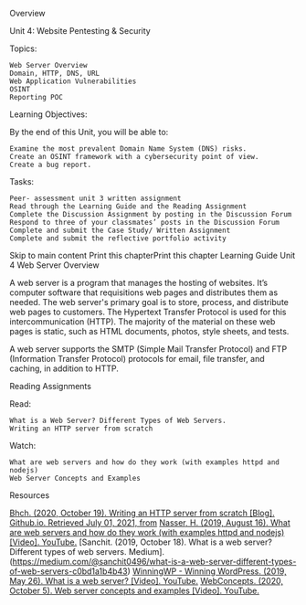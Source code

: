 Overview

Unit 4: Website Pentesting & Security

Topics:

    Web Server Overview
    Domain, HTTP, DNS, URL
    Web Application Vulnerabilities
    OSINT
    Reporting POC

Learning Objectives:

By the end of this Unit, you will be able to:

    Examine the most prevalent Domain Name System (DNS) risks.
    Create an OSINT framework with a cybersecurity point of view.
    Create a bug report.

Tasks:

    Peer- assessment unit 3 written assignment
    Read through the Learning Guide and the Reading Assignment
    Complete the Discussion Assignment by posting in the Discussion Forum
    Respond to three of your classmates’ posts in the Discussion Forum
    Complete and submit the Case Study/ Written Assignment
    Complete and submit the reflective portfolio activity


Skip to main content
Print this chapterPrint this chapter
Learning Guide Unit 4
Web Server Overview

A web server is a program that manages the hosting of websites. It’s computer software that requisitions web pages and distributes them as needed. The web server's primary goal is to store, 
process, and distribute web pages to customers. The Hypertext Transfer Protocol is used for this intercommunication (HTTP). The majority of the material on these web pages is static, such as HTML 
documents, photos, style sheets, and tests.

A web server supports the SMTP (Simple Mail Transfer Protocol) and FTP (Information Transfer Protocol) protocols for email, file transfer, and caching, in addition to HTTP.

Reading Assignments

Read:

    What is a Web Server? Different Types of Web Servers.
    Writing an HTTP server from scratch

Watch:

    What are web servers and how do they work (with examples httpd and nodejs)
    Web Server Concepts and Examples

Resources

[Bhch. (2020, October 19). Writing an HTTP server from scratch [Blog]. Github.io.  Retrieved July 01, 2021, from](https://bhch.github.io/posts/2017/11/writing-an-http-server-from-scratch/)
[Nasser, H. (2019, August 16). What are web servers and how do they work (with examples httpd and nodejs) [Video]. YouTube.](https://www.youtube.com/watch?v=JhpUch6lWMw)
[Sanchit. (2019, October 18). What is a web server? Different types of web servers. Medium].(https://medium.com/@sanchit0496/what-is-a-web-server-different-types-of-web-servers-c0bd1a1b4b43)
[WinningWP - Winning WordPress. (2019, May 26). What is a web server? [Video]. YouTube.](https://www.youtube.com/watch?v=Yt1nesKi5Ec)
[WebConcepts. (2020, October 5). Web server concepts and examples [Video]. YouTube.](https://www.youtube.com/watch?v=9J1nJOivdyw)


